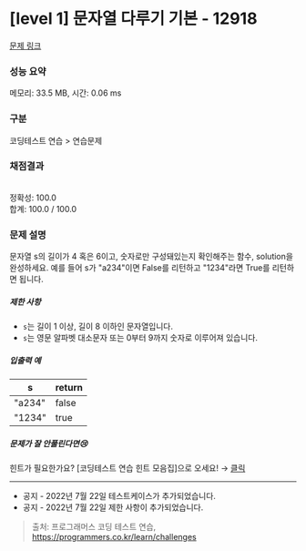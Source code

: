 # [level 1] 문자열 다루기 기본 - 12918 

[문제 링크](https://school.programmers.co.kr/learn/courses/30/lessons/12918?language=javascript) 

### 성능 요약

메모리: 33.5 MB, 시간: 0.06 ms

### 구분

코딩테스트 연습 > 연습문제

### 채점결과

<br/>정확성: 100.0<br/>합계: 100.0 / 100.0

### 문제 설명

<p style="user-select: auto;">문자열 s의 길이가 4 혹은 6이고, 숫자로만 구성돼있는지 확인해주는 함수, solution을 완성하세요. 예를 들어 s가 "a234"이면 False를 리턴하고 "1234"라면 True를 리턴하면 됩니다.</p>

<h5 style="user-select: auto;">제한 사항</h5>

<ul style="user-select: auto;">
<li style="user-select: auto;"><code style="user-select: auto;">s</code>는 길이 1 이상, 길이 8 이하인 문자열입니다.</li>
<li style="user-select: auto;"><code style="user-select: auto;">s</code>는 영문 알파벳 대소문자 또는 0부터 9까지 숫자로 이루어져 있습니다.</li>
</ul>

<h5 style="user-select: auto;">입출력 예</h5>
<table class="table" style="user-select: auto;">
        <thead style="user-select: auto;"><tr style="user-select: auto;">
<th style="user-select: auto;">s</th>
<th style="user-select: auto;">return</th>
</tr>
</thead>
        <tbody style="user-select: auto;"><tr style="user-select: auto;">
<td style="user-select: auto;">"a234"</td>
<td style="user-select: auto;">false</td>
</tr>
<tr style="user-select: auto;">
<td style="user-select: auto;">"1234"</td>
<td style="user-select: auto;">true</td>
</tr>
</tbody>
      </table>
<h5 style="user-select: auto;">문제가 잘 안풀린다면😢</h5>

<p style="user-select: auto;">힌트가 필요한가요? [코딩테스트 연습 힌트 모음집]으로 오세요! → <a href="https://school.programmers.co.kr/learn/courses/14743?itm_content=lesson12918" target="_blank" rel="noopener" style="user-select: auto;">클릭</a></p>

<hr style="user-select: auto;">

<ul style="user-select: auto;">
<li style="user-select: auto;">공지 - 2022년 7월 22일 테스트케이스가 추가되었습니다.</li>
<li style="user-select: auto;">공지 - 2022년 7월 22일 제한 사항이 추가되었습니다.</li>
</ul>


> 출처: 프로그래머스 코딩 테스트 연습, https://programmers.co.kr/learn/challenges
